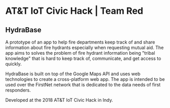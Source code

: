 # AT&T IoT Civic Hack | Team Red
## HydraBase
A prototype of an app to help fire departments keep track of and share information about fire hydrants especially when requesting mutual aid.  The app aims to solves the problem of fire hydrant information being "tribal knowledge" that is hard to keep track of, communicate, and get access to quickly.

HydraBase is built on top of the Google Maps API and uses web technologies to create a cross-platform web app.  The app is intended to be used over the FirstNet network that is dedicated to the data needs of first responders.

Developed at the 2018 AT&T IoT Civic Hack in Indy.
